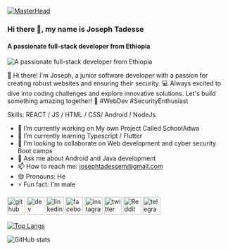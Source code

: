 [![MasterHead](https://1.bp.blogspot.com/-7A4WynwLsMw/XbBpCXG8fHI/AAAAAAAAMt4/uOa1bpLskYgrwGbllhSu2SDj_Mig8SXJQCLcBGAsYHQ/s1600/2000_600px.gif)](https://t.me/josepht273)
### Hi there 👋, my name is Joseph Tadesse
#### A passionate full-stack developer from Ethiopia
![A passionate full-stack developer from Ethiopia](https://camo.githubusercontent.com/f1f2bc6e7ec110b34bab4ec55aa5c93ebae552ae011f5756bd7b7f783d627a6d/68747470733a2f2f63646e2e6472696262626c652e636f6d2f75736572732f313136323037372f73637265656e73686f74732f333834383931342f70726f6772616d6d65722e676966)

👋 Hi there! I'm Joseph, a junior software developer with a passion for creating robust websites and ensuring their security. 💻 Always excited to dive into coding challenges and explore innovative solutions. Let's build something amazing together! 🚀 #WebDev #SecurityEnthusiast

Skills: REACT / JS / HTML / CSS/ Android / NodeJs

- 🔭 I’m currently working on My own Project Called SchoolAdwa 
- 🌱 I’m currently learning Typescript / Flutter 
- 👯 I’m looking to collaborate on Web development and cyber security Boot camps 
- 💬 Ask me about Android and Java development 
- 📫 How to reach me: josephtadessem@gmail.com 
- 😄 Pronouns: He 
- ⚡ Fun fact: I'm male 


[<img src='https://cdn.jsdelivr.net/npm/simple-icons@3.0.1/icons/github.svg' alt='github' height='40'>](https://github.com/josepht273)  [<img src='https://cdn.jsdelivr.net/npm/simple-icons@3.0.1/icons/dev-dot-to.svg' alt='dev' height='40'>](https://dev.to/josepht273)  [<img src='https://cdn.jsdelivr.net/npm/simple-icons@3.0.1/icons/linkedin.svg' alt='linkedin' height='40'>](https://www.linkedin.com/in/josepht273/)  [<img src='https://cdn.jsdelivr.net/npm/simple-icons@3.0.1/icons/facebook.svg' alt='facebook' height='40'>](https://www.facebook.com/josepht273)  [<img src='https://cdn.jsdelivr.net/npm/simple-icons@3.0.1/icons/instagram.svg' alt='instagram' height='40'>](https://www.instagram.com/joe.tade/)  [<img src='https://cdn.jsdelivr.net/npm/simple-icons@3.0.1/icons/twitter.svg' alt='twitter' height='40'>](https://twitter.com/josepht274)  [<img src='https://cdn.jsdelivr.net/npm/simple-icons@3.0.1/icons/reddit.svg' alt='Reddit' height='40'>](https://www.reddit.com/user/josepht273)  [<img src='https://cdn.jsdelivr.net/npm/simple-icons@3.0.1/icons/telegram.svg' alt='telegram' height='40'>](http://t.me/josepht273)  

[![Top Langs](https://github-readme-stats.vercel.app/api/top-langs/?username=josepht273)](https://github.com/anuraghazra/github-readme-stats)

![GitHub stats](https://github-readme-stats.vercel.app/api?username=josepht273&show_icons=true&count_private=true)  

